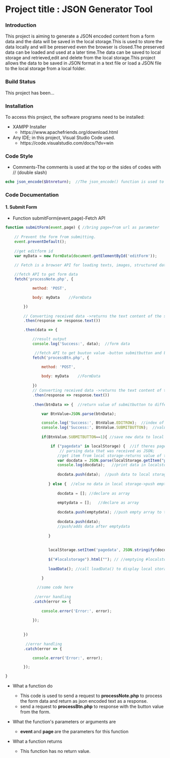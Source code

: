 # Project title : JSON Generator Tool 
<h3>Introduction</h3>
<p>This project is aiming to generate a JSON encoded content from a form data and the data will be saved in the local storage.This is used to store the data locally and will be preserved even the browser is closed.The preserved data can be loaded and used at a later time.The data can be saved to local storage and retrieved,edit and delete from the local storage.This project allows the data to be saved in JSON format in a text file or load a JSON file to the local storage from a local folder.</p>
<h3>Build Status</h3>
<p>This project has been...</p>
<h3>Installation</h3>
<p>To access this project, the software programs need to be installed:</p>
<ul>
  <li>XAMPP Installer<ul><li>https://www.apachefriends.org/download.html</li></ul></li>
  <li>Any IDE; in this project, Visual Studio Code used.<ul><li>https://code.visualstudio.com/docs/?dv=win</li></ul></li>
</ul>
<h3>Code Style</h3>
<ul><li>Comments-The comments is used at the top or the sides of codes with // (double slash)</li></ul>
 
```php
echo json_encode($btnreturn);  //The json_encode() function is used to encode a value to JSON format. 
```
<h3>Code Documentation</h3>
<h4>1. Submit Form</h4>
<ul><li>Function submitForm(event,page)-Fetch API</li></ul>

```javascript
function submitForm(event,page) { //bring page=from url as parameter
   
    // Prevent the form from submitting.
    event.preventDefault();
   
    //get editform id
    var myData = new FormData(document.getElementById('editForm'));

    // Fetch is a browser API for loading texts, images, structured data, asynchronously to update an HTML page
   
    //fetch API to get form data
    fetch('processNote.php', {

            method: 'POST',

            body: myData    //FormData

        })
        
        // Converting received data ->returns the text content of the selected elements.
        .then(response => response.text())

        .then(data => {

            //result output
            console.log('Success:', data);  //form data

             //fetch API to get buuton value -button submitbutton and button editrow from form
            fetch('processBtn.php', {

                method: 'POST',
    
                body: myData    //FormData
    
            })
            // Converting received data ->returns the text content of the selected elements.
            .then(response => response.text())
    
            .then(btnData => {  //return value of submitbutton to differentiate between save and edit

                var BtnValue=JSON.parse(btnData);

                console.log('Success:', BtnValue.EDITROW);  //index of row data to be edited
                console.log('Success:', BtnValue.SUBMITBUTTON);  //value of submitton if 1=save ,2=edit body data,3=edit main,4=submit empty form for main of body 
                
                if(BtnValue.SUBMITBUTTON==1){ //save new data to local storage

                    if ("pagedata" in localStorage) {  //if theres pagedata in localStorage
                        // parsing data that was received as JSON;   
                       //get item from local storage-returns value of the specified Storage Object item
                       var docdata = JSON.parse(localStorage.getItem("pagedata")) ? JSON.parse(localStorage.getItem("pagedata")) : [];
                       console.log(docdata);   //print data in localstorage 
                      
                       docdata.push(data);  //push data to local storage
       
                   } else {  //else no data in local storage->push empty array
       
                       docdata = []; //declare as array
       
                       emptydata = [];   //declare as array
       
                       docdata.push(emptydata); //push empty array to the empty localStorage
       
                       docdata.push(data);
                       //push/adds data after emptydata
                    
                   }
       
                 
                   localStorage.setItem('pagedata', JSON.stringify(docdata));  //  sets the value of the "data" Object item.Save Data to Local Storage.
                  
                   $("#localstorage").html(""); // //emptying #localstorage container so no repeated data is displayed
                   
                   loadData(); //call loadData() to display local storage data of pagedata
     
                }

              //some code here
    
             //error handling
            .catch(error => {
    
                console.error('Error:', error);
    
            });
    
           
        })
        
         //error handling
        .catch(error => {

            console.error('Error:', error);

        });

}
```
<ul><li>What a function do</li><ul><li>This code is used to send a request to <strong>processNote.php</strong> to process the form data and return as json encoded text as a response.</li><li> send a request to <strong>processBtn.php</strong> to response with the button value from the form.</li></ul></ul>
<ul><li>What the function's parameters or arguments are</li><ul><li><strong> event </strong> and <strong> page </strong>are the parameters for this function</li></ul></ul>
<ul><li>What a function returns</li><ul><li>This function has no return value.</li></ul></ul>
